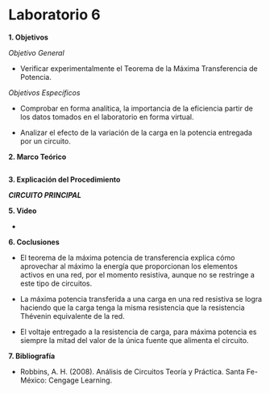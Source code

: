 # Laboratorio 6

__1. Objetivos__

*Objetivo General*

* Verificar experimentalmente el Teorema de la Máxima Transferencia de Potencia.

*Objetivos Específicos*

* Comprobar en forma analítica, la importancia de la eficiencia partir de los datos tomados en el laboratorio en forma virtual.

* Analizar  el  efecto  de  la  variación  de  la  carga  en  la  potencia  entregada  por  un circuito.


__2. Marco Teórico__ 

![]()

__3. Explicación del Procedimiento__

__*CIRCUITO PRINCIPAL*__

__5. Video__

* 

__6. Coclusiones__ 

* El  teorema  de  la  máxima  potencia  de  transferencia  explica  cómo  aprovechar  al máximo  la  energía  que  proporcionan  los  elementos  activos  en  una  red,  por  el momento resistiva, aunque no se restringe a este tipo de circuitos.

* La máxima potencia transferida a una carga en una red resistiva se logra haciendo que la carga tenga la misma resistencia que la resistencia Thévenin equivalente de la red.

* El voltaje entregado a la resistencia de carga, para máxima potencia es siempre la mitad del valor de la única fuente que alimenta el circuito.


__7. Bibliografía__

* Robbins, A. H. (2008). Análisis de Circuitos Teoría y Práctica. Santa Fe-México: Cengage Learning.
